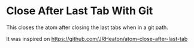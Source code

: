 # Close After Last Tab With Git

This closes the atom after closing the last tabs when in a git path.

It was inspired on https://github.com/JRHeaton/atom-close-after-last-tab
